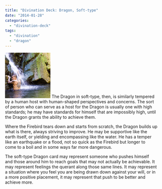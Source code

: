 ```yaml
---
title: "Divination Deck: Dragon, Soft-type"
date: "2014-01-28"
categories: 
  - "divination-deck"
tags: 
  - "divination"
  - "dragon"
---
```


[![Sun, water, earth](images/2740099393_5052016073_q.jpg)](http://www.flickr.com/photos/exquisitur/2740099393/ "Sun, water, earth by exquisitur, on Flickr") The Dragon in soft-type, then, is similarly tempered by a human host with human-shaped perspectives and concerns. The sort of person who can serve as a host for the Dragon is usually one with high standards; he may have standards for himself that are impossibly high, until the Dragon grants the ability to achieve them.

Where the Firebird tears down and starts from scratch, the Dragon builds up what is there, always striving to improve. He may be supportive like the earth itself, or yielding and encompassing like the water. He has a temper like an earthquake or a flood, not so quick as the Firebird but longer to come to a boil and in some ways far more dangerous.

The soft-type Dragon card may represent someone who pushes himself and those around him to reach goals that may not actually be achievable. It may represent feelings the querant along those same lines. It may represent a situation where you feel you are being drawn down against your will, or in a more positive placement, it may represent that push to be better and achieve more.
